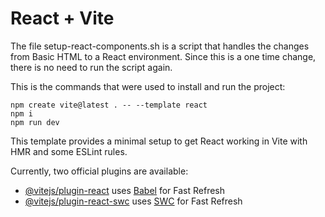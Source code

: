 # React + Vite

The file setup-react-components.sh is a script that handles the changes from Basic HTML to a React environment. Since this is a one time change, there is no need to run the script again.

This is the commands that were used to install and run the project:
```
npm create vite@latest . -- --template react
npm i
npm run dev
```


This template provides a minimal setup to get React working in Vite with HMR and some ESLint rules.

Currently, two official plugins are available:

- [@vitejs/plugin-react](https://github.com/vitejs/vite-plugin-react/blob/main/packages/plugin-react/README.md) uses [Babel](https://babeljs.io/) for Fast Refresh
- [@vitejs/plugin-react-swc](https://github.com/vitejs/vite-plugin-react-swc) uses [SWC](https://swc.rs/) for Fast Refresh
